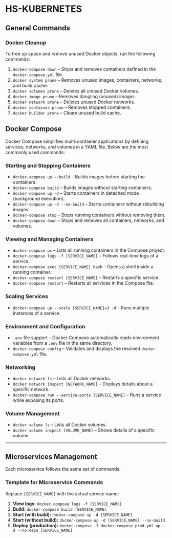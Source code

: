 # HS-KUBERNETES

## General Commands

### Docker Cleanup
To free up space and remove unused Docker objects, run the following commands:
1. `docker-compose down` – Stops and removes containers defined in the `docker-compose.yml` file.
2. `docker system prune` – Removes unused images, containers, networks, and build cache.
3. `docker volumes prune` – Deletes all unused Docker volumes.
4. `docker image prune` – Removes dangling (unused) images.
5. `docker network prune` – Deletes unused Docker networks.
6. `docker container prune` – Removes stopped containers.
7. `docker builder prune` – Clears unused build cache.

## Docker Compose

Docker Compose simplifies multi-container applications by defining services, networks, and volumes in a YAML file. Below are the most commonly used commands:

### Starting and Stopping Containers
- `docker-compose up --build` – Builds images before starting the containers.
- `docker-compose build` – Builds images without starting containers.
- `docker-compose up -d` – Starts containers in detached mode (background execution).
- `docker-compose up -d --no-build` – Starts containers without rebuilding images.
- `docker-compose stop` – Stops running containers without removing them.
- `docker-compose down` – Stops and removes all containers, networks, and volumes.

### Viewing and Managing Containers
- `docker-compose ps` – Lists all running containers in the Compose project.
- `docker-compose logs -f [SERVICE_NAME]` – Follows real-time logs of a service.
- `docker-compose exec [SERVICE_NAME] bash` – Opens a shell inside a running container.
- `docker-compose restart [SERVICE_NAME]` – Restarts a specific service.
- `docker-compose restart` – Restarts all services in the Compose file.

### Scaling Services
- `docker-compose up --scale [SERVICE_NAME]=3 -d` – Runs multiple instances of a service.

### Environment and Configuration
- `.env` file support – Docker Compose automatically reads environment variables from a `.env` file in the same directory.
- `docker-compose config` – Validates and displays the resolved `docker-compose.yml` file.

### Networking
- `docker network ls` – Lists all Docker networks.
- `docker network inspect [NETWORK_NAME]` – Displays details about a specific network.
- `docker-compose run --service-ports [SERVICE_NAME]` – Runs a service while exposing its ports.

### Volume Management
- `docker volume ls` – Lists all Docker volumes.
- `docker volume inspect [VOLUME_NAME]` – Shows details of a specific volume.

---

## Microservices Management

Each microservice follows the same set of commands:

### Template for Microservice Commands
Replace `[SERVICE_NAME]` with the actual service name:

1. **View logs:** `docker-compose logs -f [SERVICE_NAME]`
2. **Build:** `docker-compose build [SERVICE_NAME]`
3. **Start (with build):** `docker-compose up -d [SERVICE_NAME]`
4. **Start (without build):** `docker-compose up -d [SERVICE_NAME] --no-build`
5. **Deploy (production):** `docker-compose -f docker-compose.prod.yml up -d --no-deps [SERVICE_NAME]`
